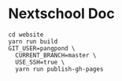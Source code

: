 # Nextschool Doc

```
cd website
yarn run build
GIT_USER=pangpond \
  CURRENT_BRANCH=master \
  USE_SSH=true \
  yarn run publish-gh-pages
```
